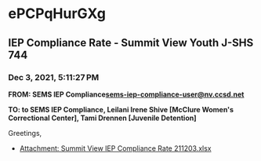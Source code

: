 # ePCPqHurGXg
## IEP Compliance Rate - Summit View Youth J-SHS 744
### Dec 3, 2021, 5:11:27 PM
**FROM: SEMS IEP Compliance<sems-iep-compliance-user@nv.ccsd.net>**

**TO: to SEMS IEP Compliance, Leilani Irene Shive [McClure Women's Correctional Center], Tami Drennen [Juvenile Detention]**


Greetings,  





* [Attachment: Summit View IEP Compliance Rate 211203.xlsx](ePCPqHurGXg-attachment-1.xlsx)
